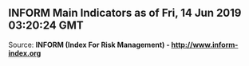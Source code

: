 ## INFORM Main Indicators as of Fri, 14 Jun 2019 03:20:24 GMT

Source: **INFORM (Index For Risk Management) - http://www.inform-index.org**